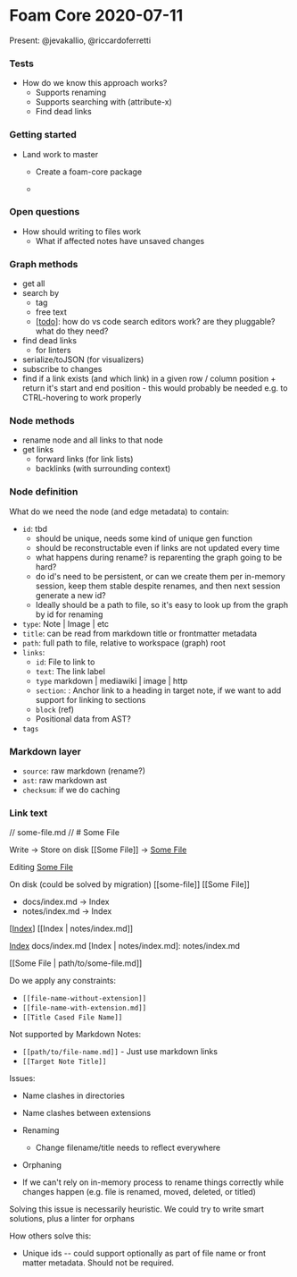 # Foam Core 2020-07-11

Present: @jevakallio, @riccardoferretti

### Tests

- How do we know this approach works?
  - Supports renaming
  - Supports searching with (attribute-x)
  - Find dead links

### Getting started

- Land work to master
  - Create a foam-core package

  -

### Open questions

- How should writing to files work
  - What if affected notes have unsaved changes

### Graph methods

- get all
- search by
  - tag
  - free text
  - [[todo]]: how do vs code search editors work? are they pluggable? what do they need?
- find dead links
  - for linters
- serialize/toJSON (for visualizers)
- subscribe to changes
- find if a link exists (and which link) in a given row / column position + return it's start and end position - this would probably be needed e.g. to CTRL-hovering to work properly

### Node methods

- rename node and all links to that node
- get links
  - forward links (for link lists)
  - backlinks (with surrounding context)

### Node definition

What do we need the node (and edge metadata) to contain:

- `id`: tbd
  - should be unique, needs some kind of unique gen function
  - should be reconstructable even if links are not updated every time
  - what happens during rename? is reparenting the graph going to be hard?
  - do id's need to be persistent, or can we create them per in-memory session, keep them stable despite renames, and then next session generate a new id?
  - Ideally should be a path to file, so it's easy to look up from the graph by id for renaming
- `type`: Note | Image | etc
- `title`: can be read from markdown title or frontmatter metadata
- `path`: full path to file, relative to workspace (graph) root
- `links`:
  - `id`: File to link to
  - `text`: The link label
  - `type` markdown | mediawiki | image | http
  - `section`: : Anchor link to a heading in target note, if we want to add support for linking to sections
  - `block` (ref)
  - Positional data from AST?
- `tags`

### Markdown layer

- `source`: raw markdown (rename?)
- `ast`: raw markdown ast
- `checksum`: if we do caching

### Link text

// some-file.md
// # Some File

Write -> Store on disk
[[Some File]] -> [Some File](some-file.md)

Editing
[Some File](some-file.md)

On disk (could be solved by migration)
[[some-file]]
[[Some File]]

- docs/index.md -> Index
- notes/index.md -> Index

[[Index]]
[[Index | notes/index.md]]

[Index] docs/index.md
[Index | notes/index.md]: notes/index.md

[[Some File | path/to/some-file.md]]

Do we apply any constraints:

- `[[file-name-without-extension]]`
- `[[file-name-with-extension.md]]`
- `[[Title Cased File Name]]`

Not supported by Markdown Notes:

- `[[path/to/file-name.md]]` - Just use markdown links
- `[[Target Note Title]]`

Issues:

- Name clashes in directories
- Name clashes between extensions
- Renaming
  - Change filename/title needs to reflect everywhere
- Orphaning

- If we can't rely on in-memory process to rename things correctly while changes happen (e.g. file is renamed, moved, deleted, or titled) <ref id="1" />

Solving this issue is necessarily heuristic. We could try to write smart solutions, plus a linter for orphans

How others solve this:

- Unique ids -- could support optionally as part of file name or front matter metadata. Should not be required.

[//begin]: # "Autogenerated link references for markdown compatibility"
[todo]: ../todo.md "Todo"
[Index]: ../../index.md "Foam"
[//end]: # "Autogenerated link references"
